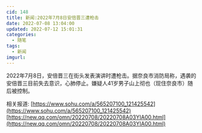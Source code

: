 ```yaml
---
cid: 148
title: 新闻:2022年7月8日安倍晋三遭枪击
date: 2022-07-08 13:04:00
updated: 2022-07-12 15:01:31
categories: 
  - 随笔
tags: 
  - 新闻
imgurl: 
---
```



2022年7月8日，安倍晋三在街头发表演讲时遭枪击。据奈良市消防局称，遇袭的安倍晋三目前失去意识，心肺停止。嫌疑人41岁男子山上彻也（现住奈良市）随后被控制。

相关报道: 
[https://www.sohu.com/a/565207100_121425542](https://www.sohu.com/a/565207100_121425542)
[https://new.qq.com/omn/20220708/20220708A03YIA00.html](https://new.qq.com/omn/20220708/20220708A03YIA00.html)